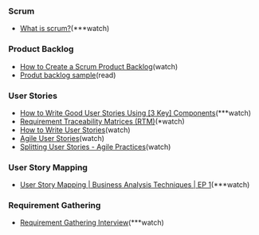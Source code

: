 
### Scrum
- [What is scrum?](https://www.youtube.com/watch?v=oTZd2vo3FQU&t=172s)(***watch)


### Product Backlog
- [How to Create a Scrum Product Backlog](https://www.youtube.com/watch?v=XPjR0OZPxeA)(watch)
- [Produt backlog sample](https://www.mountaingoatsoftware.com/agile/scrum/scrum-tools/product-backlog/example)(read)

### User Stories
- [How to Write Good User Stories Using [3 Key] Components](https://www.youtube.com/watch?v=ctFzjMygaRo)(***watch)
- [Requirement Traceability Matrices (RTM)](https://www.youtube.com/watch?v=omD6Wtn7kdI)(*watch)
- [How to Write User Stories](https://www.youtube.com/watch?v=nE8ALJ2M004)(watch)
- [Agile User Stories](https://www.youtube.com/watch?v=apOvF9NVguA)(watch)
- [Splitting User Stories - Agile Practices](https://www.youtube.com/watch?v=EDT0HMtDwYI)(watch)

### User Story Mapping
- [User Story Mapping | Business Analysis Techniques | EP 1](https://www.youtube.com/watch?v=QYkYdfiwsCM)(***watch)

### Requirement Gathering
- [Requirement Gathering Interview](https://www.youtube.com/watch?v=I1RIhmf0IlI)(***watch)

